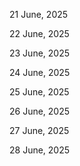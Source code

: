 21 June, 2025

22 June, 2025

23 June, 2025

24 June, 2025

25 June, 2025

26 June, 2025

27 June, 2025

28 June, 2025